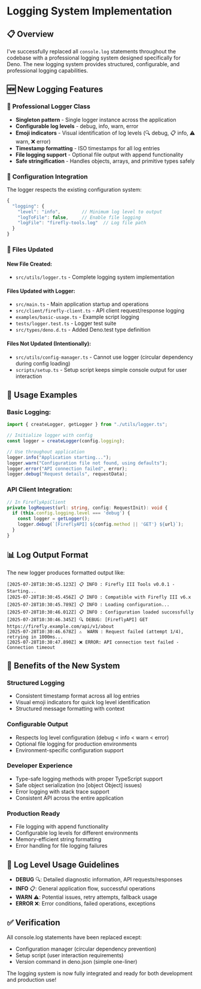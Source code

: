 # Logging System Implementation

## 📋 **Overview**

I've successfully replaced all `console.log` statements throughout the codebase
with a professional logging system designed specifically for Deno. The new
logging system provides structured, configurable, and professional logging
capabilities.

## 🆕 **New Logging Features**

### 🎯 **Professional Logger Class**

- **Singleton pattern** - Single logger instance across the application
- **Configurable log levels** - debug, info, warn, error
- **Emoji indicators** - Visual identification of log levels (🔍 debug, 📋 info,
  ⚠️ warn, ❌ error)
- **Timestamp formatting** - ISO timestamps for all log entries
- **File logging support** - Optional file output with append functionality
- **Safe stringification** - Handles objects, arrays, and primitive types safely

### 🔧 **Configuration Integration**

The logger respects the existing configuration system:

```typescript
{
  "logging": {
    "level": "info",        // Minimum log level to output
    "logToFile": false,     // Enable file logging
    "logFile": "firefly-tools.log"  // Log file path
  }
}
```

### 📁 **Files Updated**

#### New File Created:

- `src/utils/logger.ts` - Complete logging system implementation

#### Files Updated with Logger:

- `src/main.ts` - Main application startup and operations
- `src/client/firefly-client.ts` - API client request/response logging
- `examples/basic-usage.ts` - Example script logging
- `tests/logger.test.ts` - Logger test suite
- `src/types/deno.d.ts` - Added Deno.test type definition

#### Files Not Updated (Intentionally):

- `src/utils/config-manager.ts` - Cannot use logger (circular dependency during
  config loading)
- `scripts/setup.ts` - Setup script keeps simple console output for user
  interaction

## 🚀 **Usage Examples**

### Basic Logging:

```typescript
import { createLogger, getLogger } from "./utils/logger.ts";

// Initialize logger with config
const logger = createLogger(config.logging);

// Use throughout application
logger.info("Application starting...");
logger.warn("Configuration file not found, using defaults");
logger.error("API connection failed", error);
logger.debug("Request details", requestData);
```

### API Client Integration:

```typescript
// In FireflyApiClient
private logRequest(url: string, config: RequestInit): void {
  if (this.config.logging.level === 'debug') {
    const logger = getLogger();
    logger.debug(`[FireflyAPI] ${config.method || 'GET'} ${url}`);
  }
}
```

## 📊 **Log Output Format**

The new logger produces formatted output like:

```
[2025-07-28T10:30:45.123Z] 📋 INFO : Firefly III Tools v0.0.1 - Starting...
[2025-07-28T10:30:45.456Z] 📋 INFO : Compatible with Firefly III v6.x
[2025-07-28T10:30:45.789Z] 📋 INFO : Loading configuration...
[2025-07-28T10:30:46.012Z] 📋 INFO : Configuration loaded successfully
[2025-07-28T10:30:46.345Z] 🔍 DEBUG: [FireflyAPI] GET https://firefly.example.com/api/v1/about
[2025-07-28T10:30:46.678Z] ⚠️  WARN : Request failed (attempt 1/4), retrying in 1000ms...
[2025-07-28T10:30:47.890Z] ❌ ERROR: API connection test failed - Connection timeout
```

## 🔄 **Benefits of the New System**

### **Structured Logging**

- Consistent timestamp format across all log entries
- Visual emoji indicators for quick log level identification
- Structured message formatting with context

### **Configurable Output**

- Respects log level configuration (debug < info < warn < error)
- Optional file logging for production environments
- Environment-specific configuration support

### **Developer Experience**

- Type-safe logging methods with proper TypeScript support
- Safe object serialization (no [object Object] issues)
- Error logging with stack trace support
- Consistent API across the entire application

### **Production Ready**

- File logging with append functionality
- Configurable log levels for different environments
- Memory-efficient string formatting
- Error handling for file logging failures

## 🎯 **Log Level Usage Guidelines**

- **DEBUG** 🔍: Detailed diagnostic information, API requests/responses
- **INFO** 📋: General application flow, successful operations
- **WARN** ⚠️: Potential issues, retry attempts, fallback usage
- **ERROR** ❌: Error conditions, failed operations, exceptions

## ✅ **Verification**

All console.log statements have been replaced except:

- Configuration manager (circular dependency prevention)
- Setup script (user interaction requirements)
- Version command in deno.json (simple one-liner)

The logging system is now fully integrated and ready for both development and
production use!

